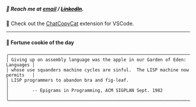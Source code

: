 ##### :calling: Reach me at **[email](mailto:johannes@stenmark.in)** ***/*** **[~~LinkedIn~~](https://www.linkedin.com/in/johannes-stenmark)**.
:feet: Check out the [ChatCopyCat](https://github.com/jstenmark/ChatCopyCat) extension for VSCode.

---
#### :cookie: Fortune cookie of the day
```smalltalk
╭────────────────────────────────────────────────────────────────────────────────╮
│ Giving up on assembly language was the apple in our Garden of Eden:  Languages │
│ whose use squanders machine cycles are sinful.  The LISP machine now permits   │
│ LISP programmers to abandon bra and fig-leaf.                                  │
│         -- Epigrams in Programming, ACM SIGPLAN Sept. 1982                     │
╰────────────────────────────────────────────────────────────────────────────────╯
```

